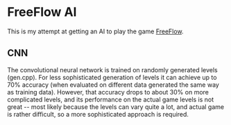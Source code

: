 # FreeFlow AI
This is my attempt at getting an AI to play the game [FreeFlow](https://en.wikipedia.org/wiki/Flow_Free). 

## CNN
The convolutional neural network is trained on randomly generated levels (gen.cpp). For less sophisticated generation of levels it can achieve up to 70% accuracy (when evaluated on different data generated the same way as training data). However, that accuracy drops to about 30% on more complicated levels, and its performance on the actual game levels is not great -- most likely because the levels can vary quite a lot, and actual game is rather difficult, so a more sophisticated approach is required.